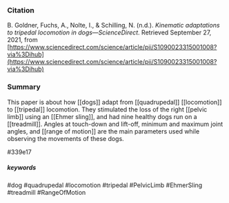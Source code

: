 ### Citation
B. Goldner, Fuchs, A., Nolte, I., & Schilling, N. (n.d.). _Kinematic adaptations to tripedal locomotion in dogs—ScienceDirect_. Retrieved September 27, 2021, from [https://www.sciencedirect.com/science/article/pii/S1090023315001008?via%3Dihub](https://www.sciencedirect.com/science/article/pii/S1090023315001008?via%3Dihub)

### Summary
This paper is about how [[dogs]] adapt from [[quadrupedal]] [[locomotion]] to [[tripedal]] locomotion. They stimulated the loss of the right [[pelvic limb]] using an [[Ehmer sling]], and had nine healthy dogs run on a [[treadmill]]. Angles at touch-down and lift-off, minimum and maximum joint angles, and [[range of motion]] are the main parameters used while observing the movements of these dogs.

#339e17

##### keywords
#dog
#quadrupedal
#locomotion
#tripedal
#PelvicLimb
#EhmerSling
#treadmill 
#RangeOfMotion
